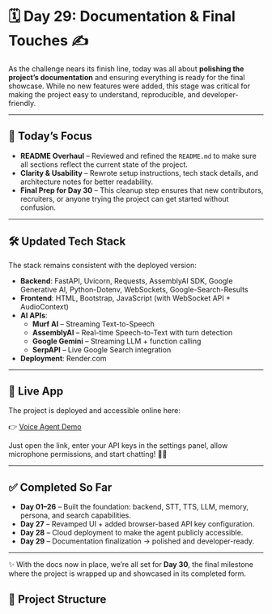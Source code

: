 # 🗓️ Day 29: Documentation & Final Touches ✍️  

As the challenge nears its finish line, today was all about **polishing the project’s documentation** and ensuring everything is ready for the final showcase. While no new features were added, this stage was critical for making the project easy to understand, reproducible, and developer-friendly.  

---

## 🧠 Today’s Focus  

- **README Overhaul** – Reviewed and refined the `README.md` to make sure all sections reflect the current state of the project.  
- **Clarity & Usability** – Rewrote setup instructions, tech stack details, and architecture notes for better readability.  
- **Final Prep for Day 30** – This cleanup step ensures that new contributors, recruiters, or anyone trying the project can get started without confusion.  

---

## 🛠 Updated Tech Stack  

The stack remains consistent with the deployed version:  

- **Backend**: FastAPI, Uvicorn, Requests, AssemblyAI SDK, Google Generative AI, Python-Dotenv, WebSockets, Google-Search-Results  
- **Frontend**: HTML, Bootstrap, JavaScript (with WebSocket API + AudioContext)  
- **AI APIs**:  
  - **Murf AI** – Streaming Text-to-Speech  
  - **AssemblyAI** – Real-time Speech-to-Text with turn detection  
  - **Google Gemini** – Streaming LLM + function calling  
  - **SerpAPI** – Live Google Search integration  
- **Deployment**: Render.com  

---

## 🚀 Live App  

The project is deployed and accessible online here:  

👉 [Voice Agent Demo](https://murf-n9n6.onrender.com/)  

Just open the link, enter your API keys in the settings panel, allow microphone permissions, and start chatting! 🎤🤖  


---

## ✅ Completed So Far  

- **Day 01–26** – Built the foundation: backend, STT, TTS, LLM, memory, persona, and search capabilities.  
- **Day 27** – Revamped UI + added browser-based API key configuration.  
- **Day 28** – Cloud deployment to make the agent publicly accessible.  
- **Day 29** – Documentation finalization → polished and developer-ready.  

---

✨ With the docs now in place, we’re all set for **Day 30**, the final milestone where the project is wrapped up and showcased in its completed form.  


## 📂 Project Structure  

